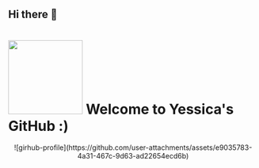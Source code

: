 ## Hi there 👋
# <img src="https://i.giphy.com/media/v1.Y2lkPTc5MGI3NjExaW1xNzNiMmo1bHVja2JmOWI3MDE1aWthMm8yM3p2Yjhycm80YTh4dSZlcD12MV9pbnRlcm5hbF9naWZfYnlfaWQmY3Q9cw/j0HjChGV0J44KrrlGv/giphy.gif" width="150"/> Welcome to Yessica's GitHub :)

<p align="center">
![girhub-profile](https://github.com/user-attachments/assets/e9035783-4a31-467c-9d63-ad22654ecd6b)
</p>


<!--
**Yessantiago/Yessantiago** is a ✨ _special_ ✨ repository because its `README.md` (this file) appears on your GitHub profile.

Here are some ideas to get you started:

- 🔭 I’m currently working on ...
- 🌱 I’m currently learning ...
- 👯 I’m looking to collaborate on ...
- 🤔 I’m looking for help with ...
- 💬 Ask me about ...
- 📫 How to reach me: ...
- 😄 Pronouns: ...
- ⚡ Fun fact: ...
-->
